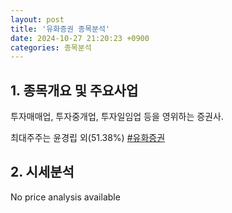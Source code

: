 ```yaml
---
layout: post
title: '유화증권 종목분석'
date: 2024-10-27 21:20:23 +0900
categories: 종목분석
---
```


## 1. 종목개요 및 주요사업

투자매매업, 투자중개업, 투자일임업 등을 영위하는 증권사. 

최대주주는 윤경립 외(51.38%)
[#유화증권](#)

## 2. 시세분석

No price analysis available
